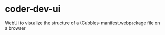 # coder-dev-ui
WebUi to visualize the structure of a (Cubbles) manifest.webpackage file on a browser
